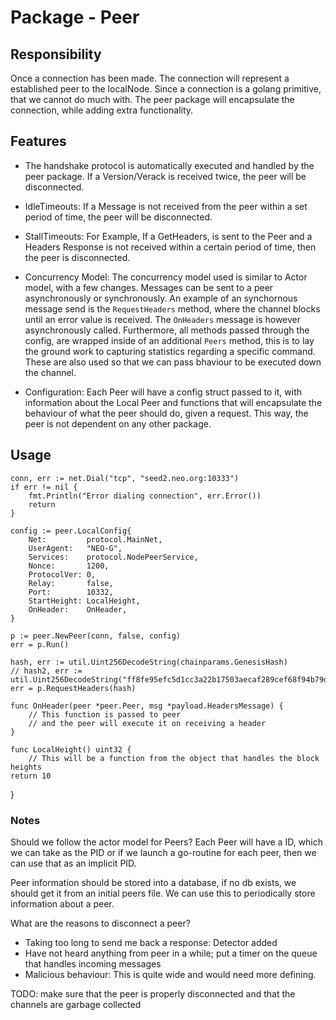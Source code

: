 # Package - Peer



## Responsibility

Once a connection has been made. The connection will represent a established peer to the localNode. Since a connection is a golang primitive, that we cannot do much with. The peer package will encapsulate the connection, while adding extra functionality.


## Features

- The handshake protocol is automatically executed and handled by the peer package. If a Version/Verack is received twice, the peer will be disconnected.

- IdleTimeouts: If a Message is not received from the peer within a set period of time, the peer will be disconnected.

- StallTimeouts: For Example, If a GetHeaders, is sent to the Peer and a Headers Response is not received within a certain period of time, then the peer is disconnected.

- Concurrency Model: The concurrency model used is similar to Actor model, with a few changes. Messages can be sent to a peer asynchronously or synchronously. An example of an synchornous message send is the `RequestHeaders` method, where the channel blocks until an error value is received. The `OnHeaders` message is however asynchronously called. Furthermore, all methods passed through the config, are wrapped inside of an additional `Peers` method, this is to lay the ground work to capturing statistics regarding a specific command. These are also used so that we can pass bhaviour to be executed down the channel.

- Configuration: Each Peer will have a config struct passed to it, with information about the Local Peer and functions that will encapsulate the behaviour of what the peer should do, given a request. This way, the peer is not dependent on any other package.

## Usage

	conn, err := net.Dial("tcp", "seed2.neo.org:10333")
	if err != nil {
		fmt.Println("Error dialing connection", err.Error())
		return
	}

	config := peer.LocalConfig{
		Net:         protocol.MainNet,
		UserAgent:   "NEO-G",
		Services:    protocol.NodePeerService,
		Nonce:       1200,
		ProtocolVer: 0,
		Relay:       false,
		Port:        10332,
		StartHeight: LocalHeight,
		OnHeader:    OnHeader,
	}

	p := peer.NewPeer(conn, false, config)
	err = p.Run()

	hash, err := util.Uint256DecodeString(chainparams.GenesisHash)
	// hash2, err := util.Uint256DecodeString("ff8fe95efc5d1cc3a22b17503aecaf289cef68f94b79ddad6f613569ca2342d8")
	err = p.RequestHeaders(hash)

    func OnHeader(peer *peer.Peer, msg *payload.HeadersMessage) {
        // This function is passed to peer
        // and the peer will execute it on receiving a header
    }

    func LocalHeight() uint32 {
        // This will be a function from the object that handles the block heights
	return 10
}


### Notes


Should we follow the actor model for Peers? Each Peer will have a ID, which we can take as the PID or if
we launch a go-routine for each peer, then we can use that as an implicit PID.

Peer information should be stored into a database, if no db exists, we should get it from an initial peers file.
We can use this to periodically store information about a peer.



What are the reasons to disconnect a peer?

- Taking too long to send me back a response: Detector added
- Have not heard anything from peer in a while; put a timer on the queue that handles incoming messages
- Malicious behaviour: This is quite wide and would need more defining.


TODO: make sure that the peer is properly disconnected and that the channels are garbage collected